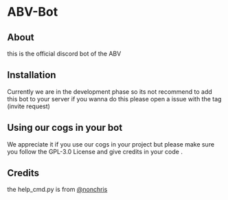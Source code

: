 # ABV-Bot
## About  
this is the official discord bot of the ABV  
## Installation  
Currently we are in the development phase so its not recommend to add this bot to your server if you wanna do this please open a issue with the tag (invite request)
## Using our cogs in your bot  
We appreciate it if you use our cogs in your project but please make sure you follow the GPL-3.0 License and give credits in your code .

## Credits  
the help_cmd.py is from [@nonchris](https://gist.github.com/nonchris/1c7060a14a9d94e7929aa2ef14c41bc2)
